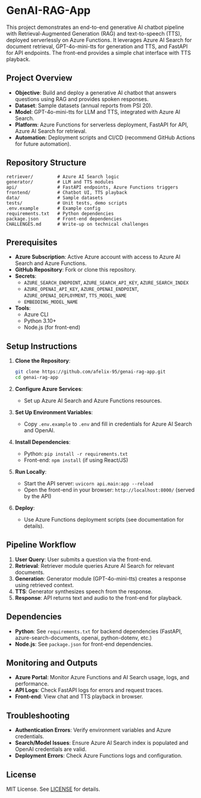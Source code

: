 
# GenAI-RAG-App

This project demonstrates an end-to-end generative AI chatbot pipeline with Retrieval-Augmented Generation (RAG) and text-to-speech (TTS), deployed serverlessly on Azure Functions. It leverages Azure AI Search for document retrieval, GPT-4o-mini-tts for generation and TTS, and FastAPI for API endpoints. The front-end provides a simple chat interface with TTS playback.

## Project Overview

- **Objective**: Build and deploy a generative AI chatbot that answers questions using RAG and provides spoken responses.
- **Dataset**: Sample datasets (annual reports from PSI 20).
- **Model**: GPT-4o-mini-tts for LLM and TTS, integrated with Azure AI Search.
- **Platform**: Azure Functions for serverless deployment, FastAPI for API, Azure AI Search for retrieval.
- **Automation**: Deployment scripts and CI/CD (recommend GitHub Actions for future automation).

## Repository Structure
```
retriever/         # Azure AI Search logic
generator/         # LLM and TTS modules
api/               # FastAPI endpoints, Azure Functions triggers
frontend/          # Chatbot UI, TTS playback
data/              # Sample datasets
tests/             # Unit tests, demo scripts
.env.example       # Example config
requirements.txt   # Python dependencies
package.json       # Front-end dependencies
CHALLENGES.md      # Write-up on technical challenges
```

## Prerequisites

- **Azure Subscription**: Active Azure account with access to Azure AI Search and Azure Functions.
- **GitHub Repository**: Fork or clone this repository.
- **Secrets**:
  - `AZURE_SEARCH_ENDPOINT`, `AZURE_SEARCH_API_KEY`, `AZURE_SEARCH_INDEX`
  - `AZURE_OPENAI_API_KEY`, `AZURE_OPENAI_ENDPOINT`, `AZURE_OPENAI_DEPLOYMENT`, `TTS_MODEL_NAME`
  - `EMBEDDING_MODEL_NAME`
- **Tools**:
  - Azure CLI
  - Python 3.10+
  - Node.js (for front-end)

## Setup Instructions

1. **Clone the Repository**:
	```bash
	git clone https://github.com/afelix-95/genai-rag-app.git
	cd genai-rag-app
	```

2. **Configure Azure Services**:
	- Set up Azure AI Search and Azure Functions resources.

3. **Set Up Environment Variables**:
	- Copy `.env.example` to `.env` and fill in credentials for Azure AI Search and OpenAI.

4. **Install Dependencies**:
	- Python: `pip install -r requirements.txt`
	- Front-end: `npm install` (if using React/JS)

5. **Run Locally**:
	- Start the API server: `uvicorn api.main:app --reload`
	- Open the front-end in your browser: `http://localhost:8000/` (served by the API)

6. **Deploy**:
	- Use Azure Functions deployment scripts (see documentation for details).

## Pipeline Workflow

1. **User Query**: User submits a question via the front-end.
2. **Retrieval**: Retriever module queries Azure AI Search for relevant documents.
3. **Generation**: Generator module (GPT-4o-mini-tts) creates a response using retrieved context.
4. **TTS**: Generator synthesizes speech from the response.
5. **Response**: API returns text and audio to the front-end for playback.

## Dependencies

- **Python**: See `requirements.txt` for backend dependencies (FastAPI, azure-search-documents, openai, python-dotenv, etc.)
- **Node.js**: See `package.json` for front-end dependencies.

## Monitoring and Outputs

- **Azure Portal**: Monitor Azure Functions and AI Search usage, logs, and performance.
- **API Logs**: Check FastAPI logs for errors and request traces.
- **Front-end**: View chat and TTS playback in browser.

## Troubleshooting

- **Authentication Errors**: Verify environment variables and Azure credentials.
- **Search/Model Issues**: Ensure Azure AI Search index is populated and OpenAI credentials are valid.
- **Deployment Errors**: Check Azure Functions logs and configuration.

## License

MIT License. See [LICENSE](LICENSE) for details.